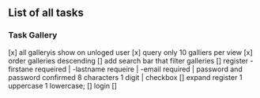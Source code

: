## List of all tasks
### Task Gallery
[x] all galleryis show on unloged user
[x] query only 10 galliers per view
[x] order galleries descending
[] add search bar that filter galleries
[] register -firstane requeired | -lastname requeire | -email required | password and password confirmed 8 characters 1 digit | checkbox 
[] expand register 1 uppercase 1 lowercase;
[] login
[] 
